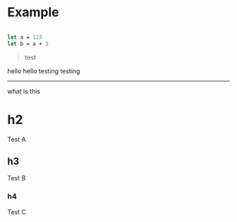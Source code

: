 # Example

```fsharp

let a = 123
let b = a + 3

```

> test


hello hello testing testing 

---

what is this

# h2
Test A

## h3
Test B

### h4
Test C
